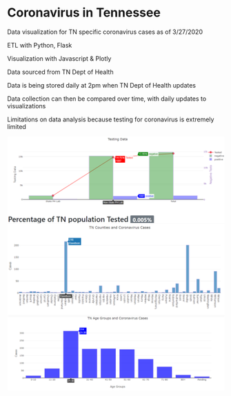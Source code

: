# Coronavirus in Tennessee 

<p>Data visualization for TN specific coronavirus cases as of 3/27/2020<p>
<p>ETL with Python, Flask<p>
<p>Visualization with Javascript & Plotly</p>
<p>Data sourced from TN Dept of Health</p>
<p>Data is being stored daily at 2pm when TN Dept of Health updates</p>
<p>Data collection can then be compared over time, with daily updates to visualizations</p>
<p>Limitations on data analysis because testing for coronavirus is extremely limited</p>

![Testing Data in TN](https://github.com/clayfranklin/Coronavirus/blob/master/Covid_predictions/TN/Resources/Testing%20Data.png)
![County Data in TN](https://github.com/clayfranklin/Coronavirus/blob/master/Covid_predictions/TN/Resources/Counties.png)
![Age Data in TN](https://github.com/clayfranklin/Coronavirus/blob/master/Covid_predictions/TN/Resources/Age_Groups.png)
